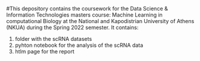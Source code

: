 #This depository contains the coursework for the Data Science & Information Technologies masters course: Machine Learning in computational Biology at the National and Kapodistrian University of Athens (NKUA) during the Spring 2022 semester.
It contains:
  1. folder with the scRNA datasets
  2. pyhton notebook for the analysis of the scRNA data
  3. htlm page for the report

